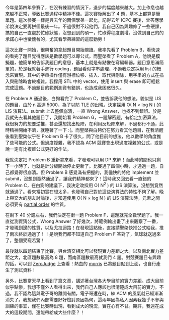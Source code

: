 <!--
[date]: 2012-10-20
[title]: 教育部 101 年度全國電腦軟體設計競賽 (2012 NCPC)
[name]: 2012-ncpc
[tag]:	ACM-ICPC, contest | 競賽, NCPC | 大專盃, LIS | 最長遞增子序列, simulation | 模擬, Euler Circuit | 尤拉迴路, Dynamic Programming | 動態規劃
-->

今年是第四年參賽了，在沒有練習的情況下，退步的幅度越來越大。加上作息也越來越不正常，導致比賽過程中精神不佳。這次賽後解出了 4 題，基本上都算是簡單題。這次參賽一樣是與去年的兩個學弟一起比，記得去年 ICPC 賽後，曾答應學弟說決定要再拼個最後一年。不過很對不起他們，我自己因為興趣修了一些硬課，搞的自己一直處於忙碌狀態，沒想到到的碩一，忙碌得程度劇增。沒做到自己的的承諾心中也蠻愧咎的，尤其看學弟練習的這麼勤勞！


這次比賽一開始，很興奮的拿起題目開始閱讀。我率先看了 Problem B，看快速的看完了題目覺得應該是數學題可以導公式。而聖棨看了 Problem A，他說是模擬題，他簡單的告訴我題目的意思，基本上就是有點像在寫編輯器。題目意思滿簡單的，於是我就著手進行 coding，題目看似字串處理，不過我決定採用 list 的概念來實現。其中的字串操作僅有游標位移、插入、取代與刪除，用字串的方式在插入與刪除時會較複雜。我採用 STL 中的 vector，使用 insert 與 erase 即可輕鬆完成這題。不過題目的範例測資有錯誤，也造成我困惑很久。

在 Problem A 通過後，白狗看完了 Problem C，並告訴我他的想法。貌似是 LIS 的題目，由於 n 高達 5000，為了以防 TLE 的出現，決定採用 O( N × log N ) 的 LIS 演算法。submit 上去整個崩潰，一直 Wrong Answer，也找不到錯誤。於是我就先去看其他題目了，我開始看 Problem G，一題解密題，有給定加密算法。我很努力的想要逆推，甚至還想找出矩陣，在利用反矩陣來解，不過都行不通，此時精神開始不濟，就睡著了一下 :(。而聖棨與白夠仍在努力看其他題目，在我清醒後看到聖棨似乎在 Problem B 卡了很久，問了他目前的想法，他以數學的角度推了些可能的公式。但過度複雜，我不認為 ACM 競賽會出現過度複雜的公式，或是說一定有比複雜公式更好的作法。

我就決定把 Problem B 重新拿來看，才發現可以用 DP 來解！而此時的間也只剩下一小時了，也就是計分板開始停止更新了。比賽過了四個小時，才通過一題，自己都覺得很崩潰。但 Problem B 感覺滿有把握的，我儘快的將他 implement 並 submit，沒想到竟然通過了，讓我們精神都來了！這時我又回去看一直錯的 Problem C，在白狗的建議下，我決定改採用 O( N<sup>2</sup> ) 的 LIS 演算法，沒想到竟然就通過了。看來當初實在想太多，也發現自己對於這些演算法的特性不夠了解。晚上與交大的朋友討論後，才知道使用 O( N × log N ) 的 LIS 演算法時，元素之間必須要有 [partial order][1] 的性質。

在剩下 40 分鐘左右，我們決定在衝一題 Problem F，這題就完全數學題了。我一直從測資猜公式，Wrong Answer 了好幾次，將範例輸出畫了出來觀察了一番，才發現到邊的性質，以及尤拉迴路！在發現這點後，直接請聖棨快推公式給我，推了兩次終於通過了！！是說我們都不知道自己 Problem F 答對了，氣球就送過來了，整個受寵若驚！

最後就以四題結束了比賽，與台清交相比可以發現實力差距之大。以及南北實力差距之大，北區題數最高為 8 題，而南區題數最高就我們 4 題。對競賽題目有興趣的話，可以到 [ZeroJudge][2] 上查看！熱血的 [morris][3] 已將題目貼到上面，也自行產生了測試資料！

另外，比賽當天早上看到了篇文章，講述著台灣各大學目前的實力差距。成大目前似乎點慘，我想不僅外人看得出來，我們自己人應該也很清楚成大目前的實力。不過，我不認為這與電子哥的離開有關，電子哥還在時，練 ACM 的風氣就已經漸漸消失了。我想我們內部需要好好檢討原因為何，這兩年因為私人因素我幾乎不參與訓練的事宜，僅在比賽時出現，看到成大的現況，實在心有不甘。期許，我還在成大的這段期間，還能帶給成大些什麼？！

[1]: http://mathworld.wolfram.com/PartialOrder.html
[2]: http://zerojudge.tw/
[3]: http://mypaper.pchome.com.tw/zerojudge